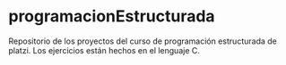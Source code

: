 # programacionEstructurada
Repositorio de los proyectos del curso de programación estructurada de platzi. Los ejercicios están hechos en el lenguaje C.
